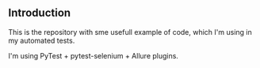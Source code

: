 Introduction
------------

This is the repository with sme usefull example of code, which I'm using in my automated tests.

I'm using PyTest + pytest-selenium + Allure plugins.

